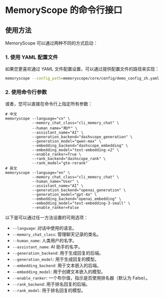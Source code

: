 # MemoryScope 的命令行接口

## 使用方法

MemoryScope 可以通过两种不同的方式启动：

### 1. 使用 YAML 配置文件

如果您更喜欢通过 YAML 文件配置设置，可以通过提供配置文件的路径来实现：
```bash
memoryscope --config_path=memoryscope/core/config/demo_config_zh.yaml
```
 
### 2. 使用命令行参数

或者，您可以直接在命令行上指定所有参数：

```
# 中文
memoryscope --language="cn" \
            --memory_chat_class="cli_memory_chat" \
            --human_name="用户" \
            --assistant_name="AI" \
            --generation_backend="dashscope_generation" \
            --generation_model="qwen-max" \
            --embedding_backend="dashscope_embedding" \
            --embedding_model="text-embedding-v2" \
            --enable_ranker=True \
            --rank_backend="dashscope_rank" \
            --rank_model="gte-rerank"
# 英文
memoryscope --language="en" \
            --memory_chat_class="cli_memory_chat" \
            --human_name="User" \
            --assistant_name="AI" \
            --generation_backend="openai_generation" \
            --generation_model="gpt-4o" \
            --embedding_backend="openai_embedding" \
            --embedding_model="text-embedding-3-small" \
            --enable_ranker=False
```

以下是可以通过任一方法设置的可用选项：

- `--language`: 对话中使用的语言。
- `--memory_chat_class`: 管理聊天记录的类名。
- `--human_name`: 人类用户的名字。
- `--assistant_name`: AI 助手的名字。
- `--generation_backend`: 用于生成回复的后端。
- `--generation_model`: 用于生成回复的模型。
- `--embedding_backend`: 用于文本嵌入的后端。
- `--embedding_model`: 用于创建文本嵌入的模型。
- `--enable_ranker`: 一个布尔值，指示是否使用排名器（默认为 False）。
- `--rank_backend`: 用于排名回复的后端。
- `--rank_model`: 用于排名回复的模型。
